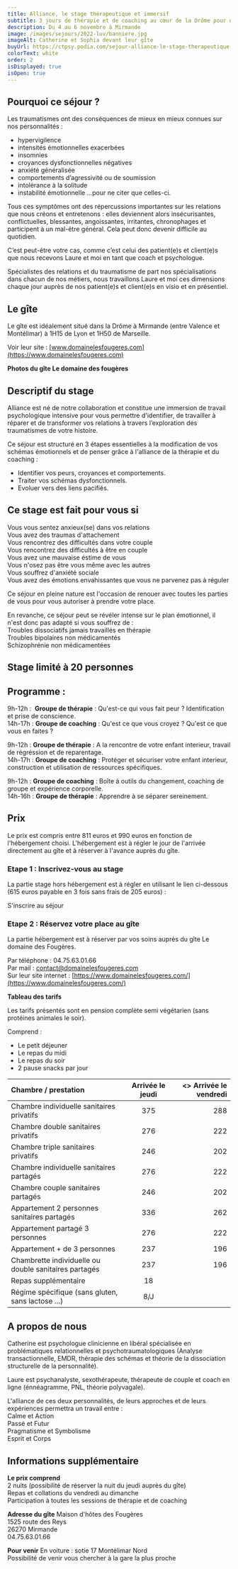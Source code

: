 ```yaml
---
title: Alliance, le stage thérapeutique et immersif
subtitle: 3 jours de thérapie et de coaching au cœur de la Drôme pour déconstruire l'impact de vos traumas sur vos relations
description: Du 4 au 6 novembre à Mirmande
image: /images/sejours/2022-luv/banniere.jpg
imageAlt: Catherine et Sophia devant leur gîte
buyUrl: https://ctpsy.podia.com/sejour-alliance-le-stage-therapeutique-et-immersif
colorText: white
order: 2
isDisplayed: true
isOpen: true
---
```


## Pourquoi ce séjour ?

Les traumatismes ont des conséquences de mieux en mieux connues sur nos personnalités :

- hypervigilence
- intensités émotionnelles exacerbées
- insomnies
- croyances dysfonctionnelles négatives
- anxiété généralisée
- comportements d’agressivité ou de soumission
- intolérance à la solitude
- instabilité émotionnelle
  ...pour ne citer que celles-ci.

Tous ces symptômes ont des répercussions importantes sur les relations que nous créons et entretenons : elles deviennent alors insécurisantes, conflictuelles, blessantes, angoissantes, irritantes, chronophages et participent à un mal-être général. Cela peut donc devenir difficile au quotidien.

C’est peut-être votre cas, comme c’est celui des patient(e)s et client(e)s que nous recevons Laure et moi en tant que coach et psychologue.

Spécialistes des relations et du traumatisme de part nos spécialisations dans chacun de nos métiers, nous travaillons Laure et moi ces dimensions chaque jour auprès de nos patient(e)s et client(e)s en visio et en présentiel.

## Le gîte

Le gîte est idéalement situé dans la Drôme à Mirmande (entre Valence et Montélimar) à 1H15 de Lyon et 1H50 de Marseille.

Voir leur site : [www.domainelesfougeres.com](https://www.domainelesfougeres.com)

**Photos du gîte Le domaine des fougères**
<gallery  :images='["images/sejours/2022-luv/1.jpeg","images/sejours/2022-luv/2.jpeg","images/sejours/2022-luv/3.jpeg"]'></gallery>

## Descriptif du stage

Alliance est né de notre collaboration et constitue une immersion de travail psychologique intensive pour vous permettre d'identifier, de travailler à réparer et de transformer vos relations à travers l’exploration des traumatismes de votre histoire.

Ce séjour est structuré en 3 étapes essentielles à la modification de vos schémas émotionnels et de penser grâce à l'alliance de la thérapie et du coaching :

- Identifier vos peurs, croyances et comportements.
- Traiter vos schémas dysfonctionnels.
- Evoluer vers des liens pacifiés.

## Ce stage est fait pour vous si

Vous vous sentez anxieux(se) dans vos relations  
Vous avez des traumas d'attachement  
Vous rencontrez des difficultés dans votre couple  
Vous rencontrez des difficultés à être en couple  
Vous avez une mauvaise éstime de vous  
Vous n'osez pas être vous même avec les autres  
Vous souffrez d'anxiété sociale  
Vous avez des émotions envahissantes que vous ne parvenez pas à réguler

Ce séjour en pleine nature est l'occasion de renouer avec toutes les parties de vous pour vous autoriser à prendre votre place.

En revanche, ce séjour peut se révéler intense sur le plan émotionnel, il n'est donc pas adapté si vous souffrez de :  
Troubles dissociatifs jamais travaillés en thérapie  
Troubles bipolaires non médicamentés  
Schizophrénie non médicamentées

## Stage limité à 20 personnes

## Programme :

<expandable title="Jour 1">

9h-12h :  **Groupe de thérapie** : Qu'est-ce qui vous fait peur ? Identification et prise de conscience.  
14h-17h : **Groupe de coaching** : Qu'est ce que vous croyez ? Qu'est ce que vous en faites ?

</expandable>

<expandable title="Jour 2">

9h-12h : **Groupe de thérapie** : A la rencontre de votre enfant interieur, travail de régréssion et de reparentage.  
14h-17h : **Groupe de coaching** : Protéger et sécuriser votre enfant interieur, construction et utilisation de ressources spécifiques.

</expandable>

<expandable title="Jour 3">

9h-12h : **Groupe de coaching** : Boîte à outils du changement, coaching de groupe et expérience corporelle.  
14h-16h : **Groupe de thérapie** : Apprendre à se séparer sereinement.

</expandable>

## Prix

Le prix est compris entre 811 euros et 990 euros en fonction de l'hébergement choisi. L'hébergement est à régler le jour de l'arrivée directement au gîte et à réserver à l'avance auprès du gîte.

### Etape 1 : Inscrivez-vous au stage

La partie stage hors hébergement est à régler en utilisant le lien ci-dessous (615 euros payable en 3 fois sans frais de 205 euros) :

<BuyBtn
              url="https://ctpsy.podia.com/sejour-alliance-le-stage-therapeutique-et-immersif"
              :isClosed="false"
              class="my-7 md:mt-4"
            >
S'inscrire au séjour<br/>
</BuyBtn>

### Etape 2 : Réservez votre place au gîte

La partie hébergement est à réserver par vos soins auprès du gîte Le domaine des Fougères.

Par téléphone : 04.75.63.01.66  
Par mail : [contact@domainelesfougeres.com](contact@domainelesfougeres.com)  
Sur leur site internet : [https://www.domainelesfougeres.com/](https://www.domainelesfougeres.com/)

**Tableau des tarifs**

Les tarifs présentés sont en pension complète semi végétarien (sans protéines animales le soir).

Comprend :

- Le petit déjeuner
- Le repas du midi
- Le repas du soir
- 2 pause snacks par jour

| Chambre / prestation                                  | Arrivée le jeudi | <> Arrivée le vendredi |
| :---------------------------------------------------- | :--------------: | ---------------------: |
| Chambre individuelle sanitaires privatifs             |       375        |                    288 |
| Chambre double sanitaires privatifs                   |       276        |                    222 |
| Chambre triple sanitaires privatifs                   |       246        |                    202 |
| Chambre individuelle sanitaires partagés              |       276        |                    222 |
| Chambre couple sanitaires partagés                    |       246        |                    202 |
| Appartement 2 personnes sanitaires partagés           |       336        |                    262 |
| Appartement partagé 3 personnes                       |       276        |                    222 |
| Appartement + de 3 personnes                          |       237        |                    196 |
| Chambrette individuelle ou double sanitaires partagés |       237        |                    196 |
| Repas supplémentaire                                  |        18        |                        |
| Régime spécifique (sans gluten, sans lactose ...)     |       8/J        |                        |

## A propos de nous

Catherine est psychologue clinicienne en libéral spécialisée en problématiques relationnelles et psychotraumatologiques (Analyse transactionnelle, EMDR, thérapie des schémas et théorie de la dissociation structurelle de la personnalité).

Laure est psychanalyste, sexothérapeute, thérapeute de couple et coach en ligne (énnéagramme, PNL, théorie polyvagale).

L'alliance de ces deux personnalités, de leurs approches et de leurs expériences permettra un travail entre :  
Calme et Action  
Passé et Futur  
Pragmatisme et Symbolisme  
Esprit et Corps

## Informations supplémentaire

**Le prix comprend**  
2 nuits (possibilité de réserver la nuit du jeudi auprès du gîte)  
Repas et collations du vendredi au dimanche  
Participation à toutes les sessions de thérapie et de coaching

**Adresse du gîte**
Maison d'hôtes des Fougères  
1525 route des Reys  
26270 Mirmande  
04.75.63.01.66

**Pour venir**
En voiture : sotie 17 Montélimar Nord  
Possibilité de venir vous chercher à la gare la plus proche
